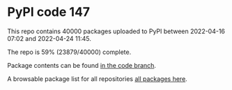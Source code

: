 # PyPI code 147

This repo contains 40000 packages uploaded to PyPI between 
2022-04-16 07:02 and 2022-04-24 11:45.

The repo is 59% (23879/40000) complete.

Package contents can be found [in the code branch](https://github.com/pypi-data/pypi-mirror-147/tree/code/packages).

A browsable package list for all repositories [all packages here](https://pypi-data.github.io/website/repositories/pypi-mirror-147).


